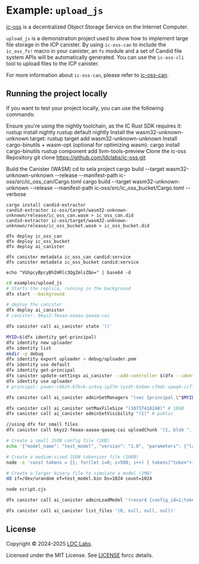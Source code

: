 # Example: `upload_js`

[ic-oss](https://github.com/ldclabs/ic-oss) is a decentralized Object Storage Service on the Internet Computer.

`upload_js` is a demonstration project used to show how to implement large file storage in the ICP canister. By using `ic-oss-can` to include the `ic_oss_fs!` macro in your canister, an `fs` module and a set of Candid file system APIs will be automatically generated. You can use the `ic-oss-cli` tool to upload files to the ICP canister.

For more information about `ic-oss-can`, please refer to [ic-oss-can](https://github.com/ldclabs/ic-oss/tree/main/src/ic_oss_can).

## Running the project locally

If you want to test your project locally, you can use the following commands:

Ensure you're using the nightly toolchain, as the IC Rust SDK requires it:
    rustup install nightly
    rustup default nightly
Install the wasm32-unknown-unknown target:
    rustup target add wasm32-unknown-unknown
Install cargo-binutils + wasm-opt (optional for optimizing wasm):
    cargo install cargo-binutils
    rustup component add llvm-tools-preview
Clone the ic-oss Repository
    git clone https://github.com/ldclabs/ic-oss.git

Build the Canister (WASM)
    cd to sela project
    cargo build --target wasm32-unknown-unknown --release --manifest-path ic-oss/src/ic_oss_can/Cargo.toml
    cargo build --target wasm32-unknown-unknown --release --manifest-path ic-oss/src/ic_oss_bucket/Cargo.toml --verbose

    cargo install candid-extractor
    candid-extractor ic-oss/target/wasm32-unknown-unknown/release/ic_oss_can.wasm > ic_oss_can.did
    candid-extractor ic-oss/target/wasm32-unknown-unknown/release/ic_oss_bucket.wasm > ic_oss_bucket.did

    dfx deploy ic_oss_can
    dfx deploy ic_oss_bucket
    dfx deploy ai_canister

    dfx canister metadata ic_oss_can candid:service
    dfx canister metadata ic_oss_bucket candid:service

    echo "VGhpcyBpcyBhIHRlc3QgZmlsZQo=" | base64 -d



```bash
cd examples/upload_js
# Starts the replica, running in the background
dfx start --background

# deploy the canister
dfx deploy ai_canister
# canister: bkyz2-fmaaa-aaaaa-qaaaq-cai

dfx canister call ai_canister state '()'

MYID=$(dfx identity get-principal)
dfx identity new uploader
dfx identity list
mkdir -p debug
dfx identity export uploader > debug/uploader.pem
dfx identity use default
dfx identity get-principal
dfx canister update-settings ai_canister --add-controller $(dfx --identity uploader identity get-principal)
dfx identity use uploader
# principal: pxwer-c66zh-67kvk-sz4vq-ip27m-tysdt-6z6me-cfmdc-vpwq4-ciflt-yqe

dfx canister call ai_canister adminSetManagers "(vec {principal \"$MYID\"; principal \"pxwer-c66zh-67kvk-sz4vq-ip27m-tysdt-6z6me-cfmdc-vpwq4-ciflt-yqe\"})"

dfx canister call ai_canister setMaxFileSize "(10737418240)" # 10GB
dfx canister call ai_canister adminSetVisibility "(1)" # public

//using dfx for small files
dfx canister call bkyz2-fmaaa-aaaaa-qaaaq-cai uploadChunk '(1, blob "...")' --identity uploader

# Create a small JSON config file (1KB)
echo '{"model_name": "test_model", "version": "1.0", "parameters": {"layers": 2, "hidden_size": 128}}' > test_config.json

# Create a medium-sized JSON tokenizer file (10KB)
node -e 'const tokens = {}; for(let i=0; i<500; i++) { tokens["token"+i] = i }; console.log(JSON.stringify({tokens}))' > test_tokenizer.json

# Create a larger binary file to simulate a model (1MB)
dd if=/dev/urandom of=test_model.bin bs=1024 count=1024

node script.cjs

dfx canister call ai_canister adminLoadModel '(record {config_id=1;tokenizer_id=2;model_id=3})'

dfx canister call ai_canister list_files '(0, null, null, null)'
```

## License

Copyright © 2024-2025 [LDC Labs](https://github.com/ldclabs).

Licensed under the MIT License. See [LICENSE](../../LICENSE-MIT) forcc details. 